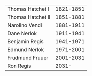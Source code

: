 |||
|---|---|
Thomas Hatchet I | 1821-1851 
Thomas Hatchet II | 1851-1881
Narolino Vendi | 1881-1911 
Dane Nerlok | 1911-1941
Benjamin Regis | 1941-1971
Edmund Nerlok | 1971-2001 
Frudmund Fruuer | 2001-2031 
Ron Regis | 2031-
